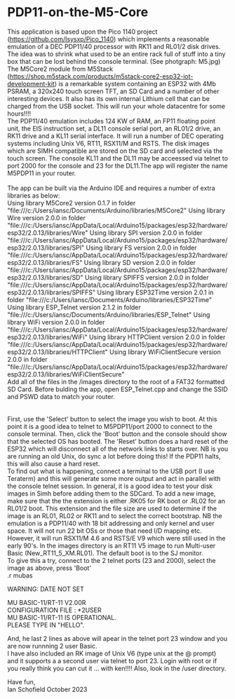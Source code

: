 # PDP11-on-the-M5-Core

  This application is based upon the Pico 1140 project (https://github.com/Isysxp/Pico_1140) which implements a reasonable emulation
of a DEC PDP11/40 processor with RK11 and RL01/2 disk drives. The idea was to shrink what used to be an entire rack full of stuff
into a tiny box that can be lost behind the console terminal. (See photgraph: M5.jpg)
The M5Core2 module from M5Stack
(https://shop.m5stack.com/products/m5stack-core2-esp32-iot-development-kit) is a remarkable system containing an ESP32 with 4Mb PSRAM,
a 320x240 touch screen TFT, an SD Card and a number of other interesting devices. It also has its own internal Lithium cell that
can be charged from the USB socket. This will run your whole datacentre for some hours!!!! <br>
  The PDP11/40 emulation includes 124 KW of RAM, an FP11 floating point unit, the EIS instruction set,
a DL11 console serial port, an RL01/2 drive, an RK11 drive and a KL11 serial interface. It will run a number of DEC operating systems
including Unix V6, RT11, RSX11/M and RSTS. The disk images which are SIMH compatible are stored on the SD card and selected via the touch screen.
The console KL11 and the DL11 may be acceessed via telnet to port 2000 for the console and 23 for the DL11.The app will register the name M5PDP11 in your router.<br><br>
   The app can be built via the Arduino IDE and requires a number of extra libraries as below:<br>
Using library M5Core2 version 0.1.7 in folder "file:///c:/Users/iansc/Documents/Arduino/libraries/M5Core2"
Using library Wire version 2.0.0 in folder "file:///c:/Users/iansc/AppData/Local/Arduino15/packages/esp32/hardware/esp32/2.0.13/libraries/Wire"
Using library SPI version 2.0.0 in folder "file:///c:/Users/iansc/AppData/Local/Arduino15/packages/esp32/hardware/esp32/2.0.13/libraries/SPI"
Using library FS version 2.0.0 in folder "file:///c:/Users/iansc/AppData/Local/Arduino15/packages/esp32/hardware/esp32/2.0.13/libraries/FS"
Using library SD version 2.0.0 in folder "file:///c:/Users/iansc/AppData/Local/Arduino15/packages/esp32/hardware/esp32/2.0.13/libraries/SD"
Using library SPIFFS version 2.0.0 in folder "file:///c:/Users/iansc/AppData/Local/Arduino15/packages/esp32/hardware/esp32/2.0.13/libraries/SPIFFS"
Using library ESP32Time version 2.0.1 in folder "file:///c:/Users/iansc/Documents/Arduino/libraries/ESP32Time"
Using library ESP_Telnet version 2.1.2 in folder "file:///c:/Users/iansc/Documents/Arduino/libraries/ESP_Telnet"
Using library WiFi version 2.0.0 in folder "file:///c:/Users/iansc/AppData/Local/Arduino15/packages/esp32/hardware/esp32/2.0.13/libraries/WiFi"
Using library HTTPClient version 2.0.0 in folder "file:///c:/Users/iansc/AppData/Local/Arduino15/packages/esp32/hardware/esp32/2.0.13/libraries/HTTPClient"
Using library WiFiClientSecure version 2.0.0 in folder "file:///c:/Users/iansc/AppData/Local/Arduino15/packages/esp32/hardware/esp32/2.0.13/libraries/WiFiClientSecure"<br>
Add all of the files in the /images directory to the root of a FAT32 formatted SD Card.
Before bulding the app, open ESP_Telnet.cpp and change the SSID and PSWD data to match your router.<br>
<br><br>
  First, use the 'Select' button to select the image you wish to boot. At this point it is a good idea to telnet to M5PDP11/port 2000 to connect to the console terminal.
Then, click the 'Boot' button and the console should show that the selected OS has booted. The 'Reset' button does a hard reset of the ESP32 which will
disconnect all of the network links to starts over. NB is you are running an old Unix, do sync a lot before doing this! If the PDP11 halts, this will also
cause a hard reset. <br>
  To find out what is happening, connect a terminal to the USB port (I use Teraterm) and this will generate some more output and act in parallel with
the console telnet session. In general, it is a good idea to test your disk images in Simh before adding them to the SDCard.
To add a new image, make sure that the the extension is either .RK05 for RK boot or .RL02 for an RL01/2 boot. This extension and the file
size are used to determine if the image is an RL01, RL02 or RK11 and to select the correct bootstrap. NB the emulation is a PDP11/40 with 18 bit addressing
and only kernel and user space. It will not run 22 bit OSs or those that need I/D mapping etc. However, it will run RSX11/M 4.6 and RSTS/E V9 which
were still used in the early 90's. In the images directory is an RT11 V5 image to run Multi-user Basic (New_RT11_5_XM.RL01). The default boot is to the SJ monitor.<br>
To give this a try, connect to the 2 telnet ports (23 and 2000), select the image as above, press 'Boot'<br>
.r mubas

WARNING: DATE NOT SET


MU BASIC-11/RT-11 V2.00R<br>
CONFIGURATION FILE : *2USER<br>
MU BASIC-11/RT-11 IS OPERATIONAL.<br>
PLEASE TYPE IN "HELLO".<br>

And, he last 2 lines as above will apear in the telnet port 23 window and you are now runnning 2 user Basic.<br>
I have also included an RK image of Unix V6 (type unix at the @ prompt) and it supports a a second user via telnet to port 23.
Login with root or if you really think you can cut it ... with ken!!!! Also, look in the /user directory.<br>

Have fun,<br>
Ian Schofield
October 2023
